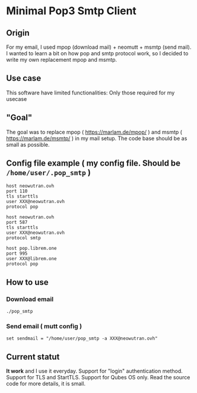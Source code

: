 # Minimal Pop3 Smtp Client

## Origin

For my email, I used mpop (download mail) + neomutt + msmtp (send mail).
I wanted to learn a bit on how pop and smtp protocol work, so I decided to write my own replacement mpop and msmtp.

## Use case

This software have limited functionalities: Only those required for my usecase

## "Goal" 

The goal was to replace mpop ( https://marlam.de/mpop/ ) and msmtp ( https://marlam.de/msmtp/ ) in my mail setup. 
The code base should be as small as possible.

## Config file example ( my config file. Should be ``/home/user/.pop_smtp`` )

```
host neowutran.ovh
port 110
tls starttls
user XXX@neowutran.ovh
protocol pop

host neowutran.ovh
port 587
tls starttls
user XXX@neowutran.ovh
protocol smtp

host pop.librem.one
port 995
user XXX@librem.one
protocol pop
```

## How to use

### Download email

```
./pop_smtp
```

### Send email ( mutt config ) 

```
set sendmail = "/home/user/pop_smtp -a XXX@neowutran.ovh"
```

## Current statut

**It work** and I use it everyday.
Support for "login" authentication method. 
Support for TLS and StartTLS. 
Support for Qubes OS only. 
Read the source code for more details, it is small.

